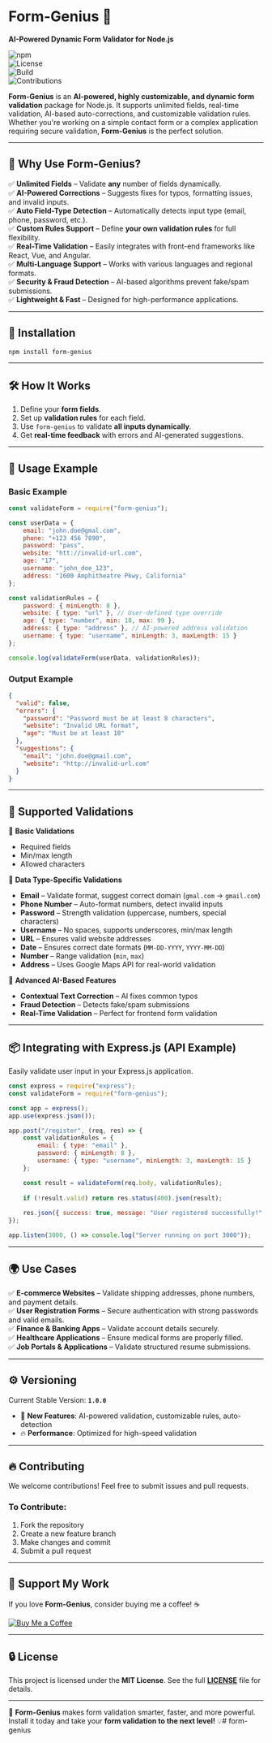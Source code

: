 # **Form-Genius 🚀**  
**AI-Powered Dynamic Form Validator for Node.js**  

![npm](https://img.shields.io/npm/v/form-genius?color=blue&style=flat-square)  
![License](https://img.shields.io/badge/license-MIT-green)  
![Build](https://img.shields.io/badge/build-passing-brightgreen)  
![Contributions](https://img.shields.io/badge/contributions-welcome-orange)  

**Form-Genius** is an **AI-powered, highly customizable, and dynamic form validation** package for Node.js. It supports unlimited fields, real-time validation, AI-based auto-corrections, and customizable validation rules. Whether you're working on a simple contact form or a complex application requiring secure validation, **Form-Genius** is the perfect solution.  

---  

## 🌟 **Why Use Form-Genius?**  
✅ **Unlimited Fields** – Validate **any** number of fields dynamically.  
✅ **AI-Powered Corrections** – Suggests fixes for typos, formatting issues, and invalid inputs.  
✅ **Auto Field-Type Detection** – Automatically detects input type (email, phone, password, etc.).  
✅ **Custom Rules Support** – Define **your own validation rules** for full flexibility.  
✅ **Real-Time Validation** – Easily integrates with front-end frameworks like React, Vue, and Angular.  
✅ **Multi-Language Support** – Works with various languages and regional formats.  
✅ **Security & Fraud Detection** – AI-based algorithms prevent fake/spam submissions.  
✅ **Lightweight & Fast** – Designed for high-performance applications.  

---

## 🚀 **Installation**  
```sh
npm install form-genius
```

---

## 🛠️ **How It Works**  

1. Define your **form fields**.  
2. Set up **validation rules** for each field.  
3. Use `form-genius` to validate **all inputs dynamically**.  
4. Get **real-time feedback** with errors and AI-generated suggestions.  

---

## 📌 **Usage Example**  

### **Basic Example**  
```javascript
const validateForm = require("form-genius");

const userData = {
    email: "john.doe@gmal.com",
    phone: "+123 456 7890",
    password: "pass",
    website: "htt://invalid-url.com",
    age: "17",
    username: "john_doe_123",
    address: "1600 Amphitheatre Pkwy, California"
};

const validationRules = {
    password: { minLength: 8 },
    website: { type: "url" }, // User-defined type override
    age: { type: "number", min: 18, max: 99 },
    address: { type: "address" }, // AI-powered address validation
    username: { type: "username", minLength: 3, maxLength: 15 }
};

console.log(validateForm(userData, validationRules));
```

### **Output Example**  
```json
{
  "valid": false,
  "errors": {
    "password": "Password must be at least 8 characters",
    "website": "Invalid URL format",
    "age": "Must be at least 18"
  },
  "suggestions": {
    "email": "john.doe@gmail.com",
    "website": "http://invalid-url.com"
  }
}
```

---

## 🎯 **Supported Validations**  
🔹 **Basic Validations**  
- Required fields  
- Min/max length  
- Allowed characters  

🔹 **Data Type-Specific Validations**  
- **Email** – Validate format, suggest correct domain (`gmal.com` → `gmail.com`)  
- **Phone Number** – Auto-format numbers, detect invalid inputs  
- **Password** – Strength validation (uppercase, numbers, special characters)  
- **Username** – No spaces, supports underscores, min/max length  
- **URL** – Ensures valid website addresses  
- **Date** – Ensures correct date formats (`MM-DD-YYYY`, `YYYY-MM-DD`)  
- **Number** – Range validation (`min`, `max`)  
- **Address** – Uses Google Maps API for real-world validation  

🔹 **Advanced AI-Based Features**  
- **Contextual Text Correction** – AI fixes common typos  
- **Fraud Detection** – Detects fake/spam submissions  
- **Real-Time Validation** – Perfect for frontend form validation  

---

## 📦 **Integrating with Express.js (API Example)**  
Easily validate user input in your Express.js application.  

```javascript
const express = require("express");
const validateForm = require("form-genius");

const app = express();
app.use(express.json());

app.post("/register", (req, res) => {
    const validationRules = {
        email: { type: "email" },
        password: { minLength: 8 },
        username: { type: "username", minLength: 3, maxLength: 15 }
    };

    const result = validateForm(req.body, validationRules);
    
    if (!result.valid) return res.status(400).json(result);
    
    res.json({ success: true, message: "User registered successfully!" });
});

app.listen(3000, () => console.log("Server running on port 3000"));
```

---

## 🌍 **Use Cases**
✅ **E-commerce Websites** – Validate shipping addresses, phone numbers, and payment details.  
✅ **User Registration Forms** – Secure authentication with strong passwords and valid emails.  
✅ **Finance & Banking Apps** – Validate account details securely.  
✅ **Healthcare Applications** – Ensure medical forms are properly filled.  
✅ **Job Portals & Applications** – Validate structured resume submissions.  

---

## ⚙️ **Versioning**  
Current Stable Version: **`1.0.0`**  
- 🎉 **New Features**: AI-powered validation, customizable rules, auto-detection  
- 🔥 **Performance**: Optimized for high-speed validation  

---

## 🔥 **Contributing**  
We welcome contributions! Feel free to submit issues and pull requests.  

### **To Contribute:**  
1. Fork the repository  
2. Create a new feature branch  
3. Make changes and commit  
4. Submit a pull request  

---

## 💙 **Support My Work**  
If you love **Form-Genius**, consider buying me a coffee! ☕  

[![Buy Me a Coffee](https://img.shields.io/badge/Buy%20Me%20a%20Coffee-Support%20the%20Developer-orange?style=flat-square&logo=buy-me-a-coffee)](https://www.buymeacoffee.com/imankii01)  

---

## 🔒 **License**  
This project is licensed under the **MIT License**. See the full **[LICENSE](./LICENSE)** file for details.  

---

🚀 **Form-Genius** makes form validation smarter, faster, and more powerful. Install it today and take your **form validation to the next level!** 💡# form-genius
